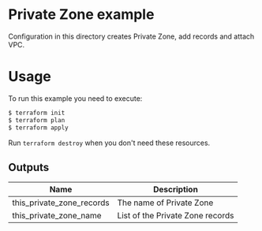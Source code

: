# Private Zone example

Configuration in this directory creates Private Zone, add records and attach VPC.


# Usage

To run this example you need to execute:

```bash
$ terraform init
$ terraform plan
$ terraform apply
```

Run `terraform destroy` when you don't need these resources.

<!-- BEGINNING OF PRE-COMMIT-TERRAFORM DOCS HOOK -->

## Outputs
| Name | Description |
|------|-------------|
| this_private_zone_records | The name of Private Zone |
| this_private_zone_name | List of the Private Zone records |

<!-- END OF PRE-COMMIT-TERRAFORM DOCS HOOK -->
